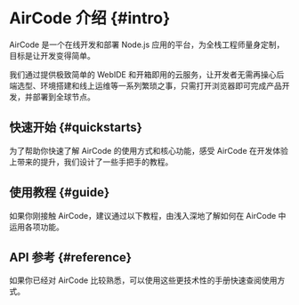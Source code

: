 # AirCode 介绍 {#intro}

AirCode 是一个在线开发和部署 Node.js 应用的平台，为全栈工程师量身定制，目标是让开发变得简单。

我们通过提供极致简单的 WebIDE 和开箱即用的云服务，让开发者无需再操心后端选型、环境搭建和线上运维等一系列繁琐之事，只需打开浏览器即可完成产品开发，并部署到全球节点。

## 快速开始 {#quickstarts}

为了帮助你快速了解 AirCode 的使用方式和核心功能，感受 AirCode 在开发体验上带来的提升，我们设计了一些手把手的教程。

<ListBoxContainer>
<ListBox
  title="快速上手"
  link="/getting-started/"
  description="只用 5 分钟，开发并发布一个 Hello World 线上后端接口，快速认识云函数"
/>
<ListBox
  title="数据库入门"
  link="/getting-started/database.html"
  description="跟随这个简单的教程，学会如何在 AirCode 的云函数中进行数据库操作"
/>
<ListBox
  title="文件存储入门"
  link="/getting-started/files.html"
  description="一行代码上传文件，并得到一个 CDN 加速的访问地址"
/>
</ListBoxContainer>

## 使用教程 {#guide}

如果你刚接触 AirCode，建议通过以下教程，由浅入深地了解如何在 AirCode 中运用各项功能。

<ListBoxContainer>
<ListBox
  title="云函数"
  link="/guide/functions/"
  description="使用 Node.js 编写代码，在线测试并极速发布为线上接口"
/>
<ListBox
  title="数据库"
  link="/guide/database/"
  description="直接在云函数中调用接口，完成增删改查或更高级的数据操作"
/>
<ListBox
  title="文件存储"
  link="/guide/files/"
  description="上传、下载、删除文件，都只需要一行代码，还有自带的 CDN 加速功能"
/>
<!-- <ListBox
  title="应用管理"
  link="/guide/apps/manage.html"
  description="了解如何创建、管理、转移或删除一个 AirCode 应用"
/>
<ListBox
  title="账号管理"
  link="/guide/accounts/create.html"
  description="管理你在 AirCode 的登录方式，并针对个人账号内容进行设置"
/> -->
<ListBox
  title="常见问题"
  link="/about/faq.html"
  description="使用 AirCode 中可能会遇到的一些问题，在此寻求解决方案"
/>
<ListBox
  title="资源限制"
  link="/about/limits.html"
  description="查看不同套餐情况下资源数限制，以及如何更改或提高限额"
/>
</ListBoxContainer>

## API 参考 {#reference}

如果你已经对 AirCode 比较熟悉，可以使用这些更技术性的手册快速查阅使用方式。

<ListBoxContainer>
<ListBox
  link="/reference/server/functions-runtime.html"
  title="云函数运行时"
  description="关于云函数 Node.js 版本、超时时间、环境变量、自动扩缩容、冷启动等的说明"
/>
<ListBox
  link="/reference/server/functions-api.html"
  title="云函数 API"
  description="关于函数模板、params 及 context 的定义"
/>
<ListBox
  title="数据库 API"
  link="/reference/server/database-api.html"
  description="关于 aircode.db 的所有接口定义"
/>
<ListBox
  title="文件存储 API"
  link="/reference/server/files-api.html"
  description="关于 aircode.files 的所有接口定义"
/>
<ListBox
  title="错误索引"
  link="/errors/"
  description="AirCode 中所有平台错误和服务错误码的索引，快速找到错误原因和解决方案"
/>
</ListBoxContainer>

<!-- ## 最佳实践 -->
